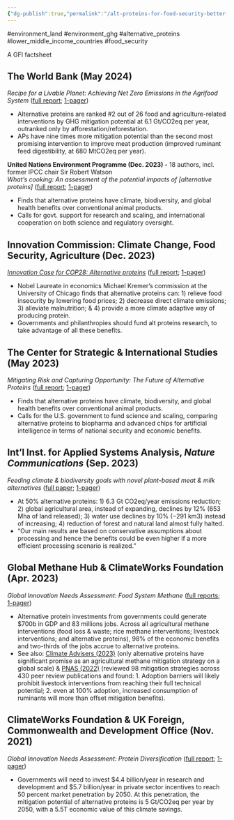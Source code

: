 ```yaml
---
{"dg-publish":true,"permalink":"/alt-proteins-for-food-security-better-environment-and-land/","tags":["#environment_land","#environment_ghg","#alternative_proteins","#lower_middle_income_countries","#food_security"],"created":"2025-10-23T17:42:47.731+01:00","updated":"2025-10-23T18:06:08.731+01:00"}
---
```


#environment_land #environment_ghg #alternative_proteins #lower_middle_income_countries #food_security 

A GFI factsheet
## The World Bank (May 2024)
*Recipe for a Livable Planet: Achieving Net Zero Emissions in the Agrifood System* ([full report](https://openknowledge.worldbank.org/entities/publication/406c71a3-c13f-49cd-8f3f-a071715858fb); [1-pager](https://gfi.org/wp-content/uploads/2024/05/World-Bank-report-summary.pdf))

* Alternative proteins are ranked \#2 out of 26 food and agriculture-related interventions by GHG mitigation potential at 6.1 Gt/CO2eq per year, outranked only by afforestation/reforestation.  
* APs have nine times more mitigation potential than the second most promising intervention to improve meat production (improved ruminant feed digestibility, at 680 MtCO2eq per year).

**United Nations Environment Programme (Dec. 2023\) \-** 18 authors, incl. former IPCC chair Sir Robert Watson  
*What’s cooking: An assessment of the potential impacts of \[alternative proteins\]* ([full report](https://www.unep.org/resources/whats-cooking-assessment-potential-impacts-selected-novel-alternatives-conventional); [1-pager](http://gfi.org/unep)) 

* Finds that alternative proteins have climate, biodiversity, and global health benefits over conventional animal products.  
* Calls for govt. support for research and scaling, and international cooperation on both science and regulatory oversight.

## **Innovation Commission: Climate Change, Food Security, Agriculture (Dec. 2023\)**  
[*Innovation Case for COP28: Alternative proteins*](https://innovationcommission.uchicago.edu/research_briefs/alternative-proteins/) ([full report](https://innovationcommission.uchicago.edu/wp-content/uploads/2023/11/Alternative-Proteins.pdf); [1-pager](https://docs.google.com/document/d/1hrvJ05zFAJsCe19t5yPyX2bIefBKBimGxpaM-UoAJqg/edit))

* Nobel Laureate in economics Michael Kremer’s commission at the University of Chicago finds that alternative proteins can: 1\) relieve food insecurity by lowering food prices; 2\) decrease direct climate emissions; 3\) alleviate malnutrition; & 4\) provide a more climate adaptive way of producing protein.  
* Governments and philanthropies should fund alt proteins research, to take advantage of all these benefits. 

## **The Center for Strategic & International Studies (May 2023\)**   
*Mitigating Risk and Capturing Opportunity: The Future of Alternative Proteins* ([full report](https://www.csis.org/analysis/mitigating-risk-and-capturing-opportunity-future-alternative-proteins); [1-pager](https://docs.google.com/document/d/1go7p0-5cj8bcoHqiSWuyK2HYr3HQIeKDXSa7qyNKuiE/edit))

* Finds that alternative proteins have climate, biodiversity, and global health benefits over conventional animal products.  
* Calls for the U.S. government to fund science and scaling, comparing alternative proteins to biopharma and advanced chips for artificial intelligence in terms of national security and economic benefits. 

## **Int’l Inst. for Applied Systems Analysis, *Nature Communications* (Sep. 2023\)**   
*Feeding climate & biodiversity goals with novel plant-based meat & milk alternatives* ([full paper](https://www.nature.com/articles/s41467-023-40899-2); [1-pager](http://gfi.org/naturecommunications))

* At 50% alternative proteins: 1\) 6.3 Gt CO2eq/year emissions reduction; 2\) global agricultural area, instead of expanding, declines by 12% (653 Mha of land released); 3\) water use declines by 10% (−291 km3) instead of increasing; 4\) reduction of forest and natural land almost fully halted.  
* “Our main results are based on conservative assumptions about processing and hence the benefits could be even higher if a more efficient processing scenario is realized.”

## **Global Methane Hub & ClimateWorks Foundation (Apr. 2023\)**  
*Global Innovation Needs Assessment: Food System Methane* ([full reports](https://www.climateworks.org/ginas-methane/); [1-pager](https://gfi.org/wp-content/uploads/2023/01/EXE23002-CWF_GMH_-Food-System-Methane-GINA_FINAL.pdf))

* Alternative protein investments from governments could generate $700b in GDP and 83 millions jobs. Across all agricultural methane interventions (food loss & waste; rice methane interventions; livestock interventions; and alternative proteins), 98% of the economic benefits and two-thirds of the jobs accrue to alternative proteins.  
* See also: [Climate Advisers (2023)](https://www.climateadvisers.org/wp-content/uploads/2023/08/Climate-Advisers-Decoupling-Methane-Emissions-from-Meat-with-Alternative-Proteins-2023.pdf) (only alternative proteins have significant promise as an agricultural methane mitigation strategy on a global scale) & [PNAS (2022)](https://www.pnas.org/doi/10.1073/pnas.2111294119) (reviewed 98 mitigation strategies across 430 peer review publications and found: 1\. Adoption barriers will likely prohibit livestock interventions from reaching their full technical potential; 2\. even at 100% adoption, increased consumption of ruminants will more than offset mitigation benefits).

## **ClimateWorks Foundation & UK Foreign, Commonwealth and Development Office (Nov. 2021\)**  
*Global Innovation Needs Assessment: Protein Diversification* ([full report](https://www.climateworks.org/wp-content/uploads/2021/11/GINAs-Protein-Diversity.pdf); [1-pager](https://gfi.org/wp-content/uploads/2024/02/Global-Innovation-Needs-Assessment-Summary.pdf))

* Governments will need to invest $4.4 billion/year in research and development and $5.7 billion/year in private sector incentives to reach 50 percent market penetration by 2050\. At this penetration, the mitigation potential of alternative proteins is 5 Gt/CO2eq per year by 2050, with a 5.5T economic value of this climate savings.